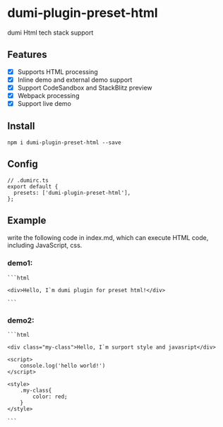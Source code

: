 # dumi-plugin-preset-html

dumi Html tech stack support

## Features

- [x] Supports HTML processing
- [x] Inline demo and external demo support
- [x] Support CodeSandbox and StackBlitz preview
- [x] Webpack processing
- [x] Support live demo

## Install

```
npm i dumi-plugin-preset-html --save
```

## Config

```
// .dumirc.ts
export default {
  presets: ['dumi-plugin-preset-html'],
};
```

## Example

write the following code in index.md, which can execute HTML code, including JavaScript, css.

### demo1:

````
```html

<div>Hello, I`m dumi plugin for preset html!</div>

```

````

### demo2:

````
```html

<div class="my-class">Hello, I`m surport style and javasript</div>

<script>
    console.log('hello world!')
</script>

<style>
    .my-class{
        color: red;
    }
</style>

```
````